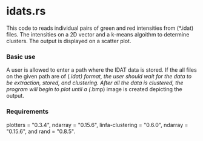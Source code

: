 # idats.rs 

This code to reads individual pairs of green and red intensities from (*.idat) files. The intensities on a 2D vector and a k-means algoithm to determine clusters.
The output is displayed on a scatter plot.  

### Basic use 

A user is allowed to enter a path where the IDAT data is stored. If the all files on the given path are of (*.idat) format, the user should wait for the data to 
be extraction, stored, and clustering. After all the data is clustered, the program will begin to plot until a (*.bmp) image is created depicting the output.


### Requirements 

plotters = "0.3.4", ndarray = "0.15.6", linfa-clustering = "0.6.0", ndarray = "0.15.6", and rand = "0.8.5".


